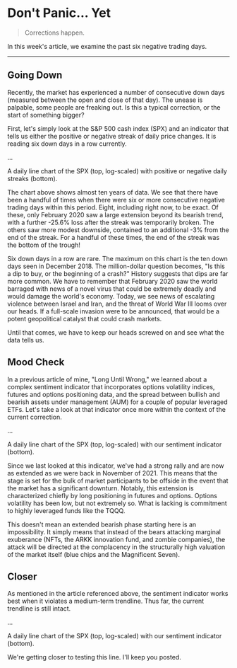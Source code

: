 # Don't Panic... Yet

> Corrections happen.

In this week's article, we examine the past six negative trading days.

---

## Going Down

Recently, the market has experienced a number of consecutive down days (measured between the open and close of that day). The unease is palpable, some people are freaking out. Is this a typical correction, or the start of something bigger?

First, let's simply look at the S&P 500 cash index (SPX) and an indicator that tells us either the positive or negative streak of daily price changes. It is reading six down days in a row currently.

...

A daily line chart of the SPX (top, log-scaled) with positive or negative daily streaks (bottom).

The chart above shows almost ten years of data. We see that there have been a handful of times when there were six or more consecutive negative trading days within this period. Eight, including right now, to be exact. Of these, only February 2020 saw a large extension beyond its bearish trend, with a further -25.6% loss after the streak was temporarily broken. The others saw more modest downside, contained to an additional -3% from the end of the streak. For a handful of these times, the end of the streak was the bottom of the trough!

Six down days in a row are rare. The maximum on this chart is the ten down days seen in December 2018. The million-dollar question becomes, "Is this a dip to buy, or the beginning of a crash?" History suggests that dips are far more common. We have to remember that February 2020 saw the world barraged with news of a novel virus that could be extremely deadly and would damage the world's economy. Today, we see news of escalating violence between Israel and Iran, and the threat of World War III looms over our heads. If a full-scale invasion were to be announced, that would be a potent geopolitical catalyst that could crash markets.

Until that comes, we have to keep our heads screwed on and see what the data tells us.

## Mood Check

In a previous article of mine, "Long Until Wrong," we learned about a complex sentiment indicator that incorporates options volatility indices, futures and options positioning data, and the spread between bullish and bearish assets under management (AUM) for a couple of popular leveraged ETFs. Let's take a look at that indicator once more within the context of the current correction.

...

A daily line chart of the SPX (top, log-scaled) with our sentiment indicator (bottom).

Since we last looked at this indicator, we've had a strong rally and are now as extended as we were back in November of 2021. This means that the stage is set for the bulk of market participants to be offside in the event that the market has a significant downturn. Notably, this extension is characterized chiefly by long positioning in futures and options. Options volatility has been low, but not extremely so. What is lacking is commitment to highly leveraged funds like the TQQQ.

This doesn't mean an extended bearish phase starting here is an impossibility. It simply means that instead of the bears attacking marginal exuberance (NFTs, the ARKK innovation fund, and zombie companies), the attack will be directed at the complacency in the structurally high valuation of the market itself (blue chips and the Magnificent Seven).

## Closer

As mentioned in the article referenced above, the sentiment indicator works best when it violates a medium-term trendline. Thus far, the current trendline is still intact.

...

A daily line chart of the SPX (top, log-scaled) with our sentiment indicator (bottom).

We're getting closer to testing this line. I'll keep you posted.
